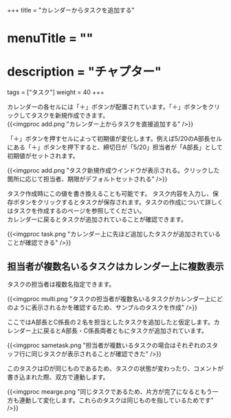 +++
title = "カレンダーからタスクを追加する"
# menuTitle = ""
# description = "チャプター"
tags = ["タスク"]
weight = 40
+++

カレンダーの各セルには「＋」ボタンが配置されています。「＋」ボタンをクリックしてタスクを新規作成できます。  
{{<imgproc add.png "カレンダー上からタスクを直接追加する" />}}

「＋」ボタンを押すセルによって初期値が変化します。例えば5/20のA部長セルにある「＋」ボタンを押下すると、締切日が「5/20」担当者が「A部長」として初期値がセットされます。

{{<imgproc add.png "タスク新規作成ウインドウが表示される。クリックした箇所に応じて担当者、期限がデフォルトセットされる" />}}

タスク作成時にこの値を書き換えることも可能です。
タスク内容を入力し、保存ボタンをクリックするとタスクが保存されます。タスクの作成について詳しくはタスクを作成するのページを参照してください。  
カレンダーに戻るとタスクが追加されていることが確認できます。

{{<imgproc task.png "カレンダー上に先ほど追加したタスクが追加されていることが確認できる" />}}

## 担当者が複数名いるタスクはカレンダー上に複数表示

タスクの担当者は複数名指定できます。

{{<imgproc multi.png "タスクの担当者が複数名いるタスクがカレンダー上にどのように表示されるかを確認するため、サンプルのタスクを作成" />}}

ここではA部長とC係長の２名を担当としたタスクを追加したと仮定します。カレンダー上に戻るとA部長・C係長両者ともにタスクが追加されています。

{{<imgproc sametask.png "担当者が複数いるタスクの場合はそれぞれのスタッフ行に同じタスクが表示されることが確認できた" />}}

このタスクはIDが同じものであるため、タスクの状態が変わったり、コメントが書き込まれた際、双方で連動します。

{{<imgproc mearge.png "同じタスクであるため、片方が完了になるともう一方も連動して変化します。これらのタスクは同じものを指しているためです" />}}
